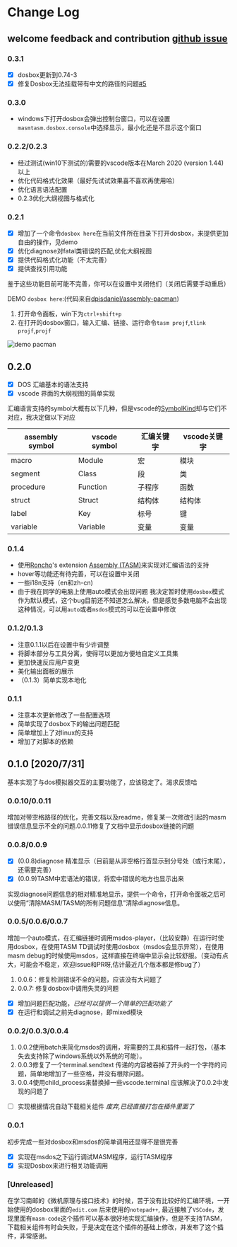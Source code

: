 # Change Log

## welcome feedback and contribution [github issue](https://github.com/xsro/masm-tasm/issues)

### 0.3.1

- [x] dosbox更新到0.74-3
- [x] 修复Dosbox无法挂载带有中文的路径的问题[#5](https://github.com/xsro/masm-tasm/issues/5)

### 0.3.0

- windows下打开dosbox会弹出控制台窗口，可以在设置`masmtasm.dosbox.console`中选择显示，最小化还是不显示这个窗口

### 0.2.2/0.2.3

- 经过测试(win10下测试的)需要的vscode版本在March 2020 (version 1.44)以上
- 优化代码格式化效果（最好先试试效果喜不喜欢再使用哈）
- 优化语言语法配置
- 0.2.3优化大纲视图与格式化

### 0.2.1

- [x] 增加了一个命令`dosbox here`在当前文件所在目录下打开dosbox，来提供更加自由的操作，见demo
- [x] 优化diagnose对fatal类错误的匹配,优化大纲视图
- [x] 提供代码格式化功能（不太完善）
- [x] 提供查找引用功能

鉴于这些功能目前可能不完善，你可以在设置中关闭他们（关闭后需要手动重启）

DEMO `dosbox here`:(代码来自[dpisdaniel/assembly-pacman](https://github.com/dpisdaniel/assembly-pacman))

1. 打开命令面板，win下为`ctrl+shift+p`
2. 在打开的dosbox窗口，输入汇编、链接、运行命令`tasm projf`,`tlink projf`,`projf`

![demo pacman](https://github.com/xsro/masm-tasm/raw/master/pics/demo_pacman.gif)

## 0.2.0

- [x] DOS 汇编基本的语法支持
- [x] vscode 界面的大纲视图的简单实现

汇编语言支持的symbol大概有以下几种，但是vscode的[SymbolKind](https://code.visualstudio.com/api/references/vscode-api#SymbolKind)却与它们不对应，我决定做以下对应

| assembly symbol | vscode symbol | 汇编关键字 | vscode关键字 |
| --------------- | ------------- | ---------- | ------------ |
| macro           | Module        | 宏         | 模块         |
| segment         | Class         | 段         | 类           |
| procedure       | Function      | 子程序     | 函数         |
| struct          | Struct        | 结构体     | 结构体       |
| label           | Key           | 标号       | 键           |
| variable        | Variable      | 变量       | 变量         |

### 0.1.4

- 使用[Roncho](https://marketplace.visualstudio.com/publishers/Roncho)'s extension [Assembly (TASM)](https://marketplace.visualstudio.com/items?itemName=Roncho.assembly-8086)来实现对汇编语法的支持
- hover等功能还有待完善，可以在设置中关闭
- 一些i18n支持（en和zh-cn)
- 由于我在同学的电脑上使用auto模式会出现问题 我决定暂时使用`dosbox`模式作为默认模式，这个bug目前还不知道怎么解决，但是感觉多数电脑不会出现这种情况，可以用`auto`或者`msdos`模式的可以在设置中修改

### 0.1.2/0.1.3

- 注意0.1.1以后在设置中有少许调整
- 将脚本部分与工具分离，使得可以更加方便地自定义工具集
- 更加快速反应用户变更
- 美化输出面板的展示
- （0.1.3）简单实现本地化

### 0.1.1

- 注意本次更新修改了一些配置选项
- 简单实现了dosbox下的输出问题匹配
- 简单增加上了对linux的支持
- 增加了对脚本的依赖

## 0.1.0 [2020/7/31]

基本实现了与dos模拟器交互的主要功能了，应该稳定了。渴求反馈哈

### 0.0.10/0.0.11

增加对带空格路径的优化，完善文档以及readme，修复某一次修改引起的masm错误信息显示不全的问题.0.0.11修复了文档中显示dosbox链接的问题

### 0.0.8/0.0.9

- [x] (0.0.8)diagnose 精准显示（目前是从非空格行首显示到分号处（或行末尾），还需要完善）
- [x] (0.0.9)TASM中宏语法的错误，将宏中错误的地方也显示出来

实现diagnose问题信息的相对精准地显示，提供一个命令，打开命令面板之后可以使用“清除MASM/TASM的所有问题信息”清除diagnose信息。

### 0.0.5/0.0.6/0.0.7

增加一个auto模式，在汇编链接时调用msdos-player，（比较安静）在运行时使用dosbox，在使用TASM TD调试时使用dosbox（msdos会显示异常），在使用masm debug的时候使用msdos，这样直接在终端中显示会比较舒服。（变动有点大，可能会不稳定，欢迎issue和PR呀,估计最近几个版本都是修bug了）

1. 0.0.6：修复检测错误不全的问题，应该没有大问题了
2. 0.0.7: 修复dosbox中调用失灵的问题

- [x] 增加问题匹配功能，*已经可以提供一个简单的匹配功能了*
- [x] 在运行和调试之前先diagnose，即mixed模块

### 0.0.2/0.0.3/0.0.4

1. 0.0.2使用batch来简化msdos的调用，将需要的工具和插件一起打包，（基本失去支持除了windows系统以外系统的可能）。
2. 0.0.3修复了一个terminal.sendtext 传递的内容被吞掉了开头的一个字符的问题，简单地增加了一些空格，并没有根除问题。
3. 0.0.4使用child_process来替换掉一些vscode.terminal 应该解决了0.0.2中发现的问题了

- [ ] 实现根据情况自动下载相关组件 *废弃,已经直接打包在插件里面了*

### 0.0.1

初步完成一些对dosbox和msdos的简单调用还显得不是很完善

- [x] 实现在msdos之下运行调试MASM程序，运行TASM程序
- [x] 实现Dosbox来进行相关功能调用

### [Unreleased]

在学习南邮的《微机原理与接口技术》的时候，苦于没有比较好的汇编环境，一开始使用的dosbox里面的`edit.com` 后来使用的`notepad++`, 最近接触了`VSCode`，发现里面有`masm-code`这个插件可以基本很好地实现汇编操作，但是不支持TASM，下载相关组件有时会失败，于是决定在这个插件的基础上修改，并发布了这个插件，非常感谢。
